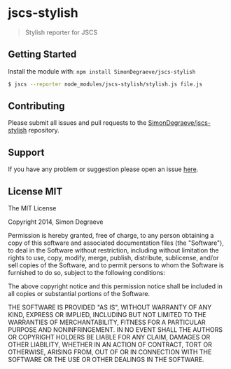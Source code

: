 # jscs-stylish

> Stylish reporter for JSCS

## Getting Started
Install the module with: `npm install SimonDegraeve/jscs-stylish`

```sh
$ jscs --reporter node_modules/jscs-stylish/stylish.js file.js
```

## Contributing

Please submit all issues and pull requests to the [SimonDegraeve/jscs-stylish](http://github.com/SimonDegraeve/jscs-stylish) repository.

## Support
If you have any problem or suggestion please open an issue [here](https://github.com/SimonDegraeve/jscs-stylish/issues).

## License MIT

The MIT License

Copyright 2014, Simon Degraeve

Permission is hereby granted, free of charge, to any person
obtaining a copy of this software and associated documentation
files (the "Software"), to deal in the Software without
restriction, including without limitation the rights to use,
copy, modify, merge, publish, distribute, sublicense, and/or sell
copies of the Software, and to permit persons to whom the
Software is furnished to do so, subject to the following
conditions:

The above copyright notice and this permission notice shall be
included in all copies or substantial portions of the Software.

THE SOFTWARE IS PROVIDED "AS IS", WITHOUT WARRANTY OF ANY KIND,
EXPRESS OR IMPLIED, INCLUDING BUT NOT LIMITED TO THE WARRANTIES
OF MERCHANTABILITY, FITNESS FOR A PARTICULAR PURPOSE AND
NONINFRINGEMENT. IN NO EVENT SHALL THE AUTHORS OR COPYRIGHT
HOLDERS BE LIABLE FOR ANY CLAIM, DAMAGES OR OTHER LIABILITY,
WHETHER IN AN ACTION OF CONTRACT, TORT OR OTHERWISE, ARISING
FROM, OUT OF OR IN CONNECTION WITH THE SOFTWARE OR THE USE OR
OTHER DEALINGS IN THE SOFTWARE.
